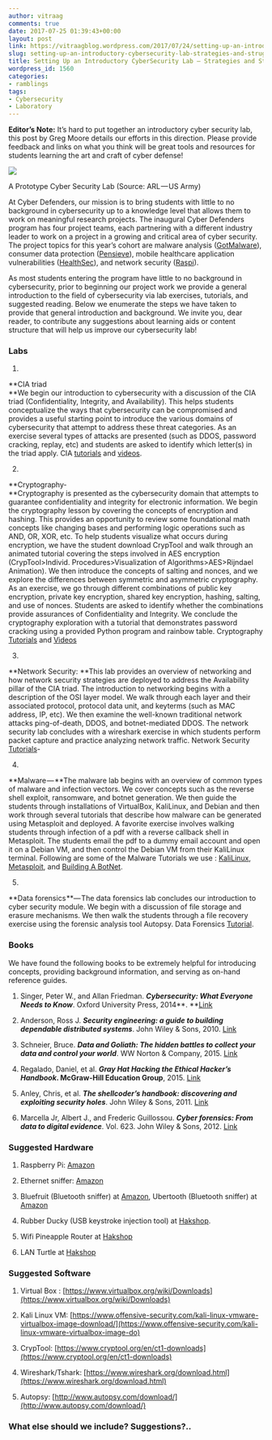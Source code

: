 ```yaml
---
author: vitraag
comments: true
date: 2017-07-25 01:39:43+00:00
layout: post
link: https://vitraagblog.wordpress.com/2017/07/24/setting-up-an-introductory-cybersecurity-lab-strategies-and-struggles/
slug: setting-up-an-introductory-cybersecurity-lab-strategies-and-struggles
title: Setting Up an Introductory CyberSecurity Lab — Strategies and Struggles
wordpress_id: 1560
categories:
- ramblings
tags:
- Cybersecurity
- Laboratory
---
```






**Editor’s Note:** It’s hard to put together an introductory cyber security lab, this post by Greg Moore details our efforts in this direction. Please provide feedback and links on what you think will be great tools and resources for students learning the art and craft of cyber defense!




![](https://vitraagblog.files.wordpress.com/2017/07/84662-14a-smmtbqfhnxjzbmzfejq.png)

A Prototype Cyber Security Lab (Source: ARL — US Army)

At Cyber Defenders, our mission is to bring students with little to no background in cybersecurity up to a knowledge level that allows them to work on meaningful research projects. The inaugural Cyber Defenders program has four project teams, each partnering with a different industry leader to work on a project in a growing and critical area of cyber security. The project topics for this year’s cohort are malware analysis ([GotMalware](https://medium.com/cyberdefenders/got-malware-meet-us-e725711a4fc1)), consumer data protection ([Pensieve](https://medium.com/cyberdefenders/our-secure-future-can-be-built-on-blockchains-introducing-pensieve-345668171532)), mobile healthcare application vulnerabilities ([HealthSec](https://medium.com/cyberdefenders/how-secure-are-your-health-apps-73043311d74)), and network security ([Raspi](https://medium.com/cyberdefenders/baking-a-raspberry-pi-to-capture-data-from-the-network-e5c89fb195ad)).




As most students entering the program have little to no background in cybersecurity, prior to beginning our project work we provide a general introduction to the field of cybersecurity via lab exercises, tutorials, and suggested reading. Below we enumerate the steps we have taken to provide that general introduction and background. We invite you, dear reader, to contribute any suggestions about learning aids or content structure that will help us improve our cybersecurity lab!




### **Labs**






  1. 
**CIA triad  
**We begin our introduction to cybersecurity with a discussion of the CIA triad (Confidentiality, Integrity, and Availability). This helps students conceptualize the ways that cybersecurity can be compromised and provides a useful starting point to introduce the various domains of cybersecurity that attempt to address these threat categories. As an exercise several types of attacks are presented (such as DDOS, password cracking, replay, etc) and students are asked to identify which letter(s) in the triad apply. CIA [tutorials](http://resources.infosecinstitute.com/category/certifications-training/cissp/domains/security-and-risk-management/the-security-cia-triad/#gref) and [videos](https://www.youtube.com/watch?v=szcmb-lcYV4).


  2. 
**Cryptography-  
**Cryptography is presented as the cybersecurity domain that attempts to guarantee confidentiality and integrity for electronic information. We begin the cryptography lesson by covering the concepts of encryption and hashing. This provides an opportunity to review some foundational math concepts like changing bases and performing logic operations such as AND, OR, XOR, etc. To help students visualize what occurs during encryption, we have the student download CrypTool and walk through an animated tutorial covering the steps involved in AES encryption (CrypTool>Individ. Procedures>Visualization of Algorithms>AES>Rijndael Animation). We then introduce the concepts of salting and nonces, and we explore the differences between symmetric and asymmetric cryptography. As an exercise, we go through different combinations of public key encryption, private key encryption, shared key encryption, hashing, salting, and use of nonces. Students are asked to identify whether the combinations provide assurances of Confidentiality and Integrity. We conclude the cryptography exploration with a tutorial that demonstrates password cracking using a provided Python program and rainbow table. Cryptography [Tutorials](https://www.guru99.com/how-to-make-your-data-safe-using-cryptography.html) and [Videos](https://www.youtube.com/watch?v=t8-aq_Rd5v0)



  3. 
**Network Security: **This lab provides an overview of networking and how network security strategies are deployed to address the Availability pillar of the CIA triad. The introduction to networking begins with a description of the OSI layer model. We walk through each layer and their associated protocol, protocol data unit, and keyterms (such as MAC address, IP, etc). We then examine the well-known traditional network attacks ping-of-death, DDOS, and botnet-mediated DDOS. The network security lab concludes with a wireshark exercise in which students perform packet capture and practice analyzing network traffic. Network Security [Tutorials](https://www.concise-courses.com/hacking-tools/packet-crafting-tools/wireshark/)-


  4. 
**Malware — **The malware lab begins with an overview of common types of malware and infection vectors. We cover concepts such as the reverse shell exploit, ransomware, and botnet generation. We then guide the students through installations of VirtualBox, KaliLinux, and Debian and then work through several tutorials that describe how malware can be generated using Metasploit and deployed. A favorite exercise involves walking students through infection of a pdf with a reverse callback shell in Metasploit. The students email the pdf to a dummy email account and open it on a Debian VM, and then control the Debian VM from their KaliLinux terminal. Following are some of the Malware Tutorials we use : [KaliLinux](https://www.youtube.com/user/kalinuxx), [Metasploit](https://www.offensive-security.com/metasploit-unleashed/), and [Building A BotNet](https://readwrite.com/2013/07/31/how-to-build-a-botnet-in-15-minutes/).


  5. 
**Data forensics **— The data forensics lab concludes our introduction to cyber security module. We begin with a discussion of file storage and erasure mechanisms. We then walk the students through a file recovery exercise using the forensic analysis tool Autopsy. Data Forensics [Tutorial](https://www.youtube.com/watch?v=e5O-d5M90EI).




### **Books**




We have found the following books to be extremely helpful for introducing concepts, providing background information, and serving as on-hand reference guides.






  1. Singer, Peter W., and Allan Friedman. **_Cybersecurity: What Everyone Needs to Know_**. Oxford University Press, 2014**. **[Link](https://www.amazon.com/Cybersecurity-Cyberwar-Everyone-Needs-Know/dp/0199918112/)



  2. Anderson, Ross J. **_Security engineering: a guide to building dependable distributed systems_**. John Wiley & Sons, 2010. [Link](https://www.amazon.com/Security-Engineering-Building-Dependable-Distributed/dp/0470068523/)



  3. Schneier, Bruce. **_Data and Goliath: The hidden battles to collect your data and control your world_**. WW Norton & Company, 2015. [Link](https://www.amazon.com/Data-Goliath-Battles-Collect-Control/dp/039335217X/)



  4. Regalado, Daniel, et al. **_Gray Hat Hacking the Ethical Hacker’s Handbook_. McGraw-Hill Education Group**, 2015. [Link](https://www.amazon.com/Hacking-Ethical-Hackers-Handbook-Fifth/dp/1260108414/)



  5. Anley, Chris, et al. **_The shellcoder’s handbook: discovering and exploiting security holes_**. John Wiley & Sons, 2011. [Link](https://www.amazon.com/Shellcoders-Handbook-Discovering-Exploiting-Security/dp/047008023X/)



  6. Marcella Jr, Albert J., and Frederic Guillossou. **_Cyber forensics: From data to digital evidence_**. Vol. 623. John Wiley & Sons, 2012. [Link](https://www.amazon.com/Cyber-Forensics-Data-Digital-Evidence/dp/1118273664/)





### **Suggested Hardware**






  1. Raspberry Pi: [Amazon](https://www.amazon.com/Vilros-Raspberry-Kit-Clear-Bluetooth-Connectivity/dp/B01D92SSX6/)



  2. Ethernet sniffer: [Amazon](https://www.amazon.com/midBit-Technologies-LLC-10-100/dp/B00DY77HHK/)



  3. Bluefruit (Bluetooth sniffer) at [Amazon](https://www.amazon.com/Adafruit-Bluefruit-Sniffer-Bluetooth-nRF51822/dp/B00SKWGPE0/), Ubertooth (Bluetooth sniffer) at [Amazon](https://hakshop.com/collections/wireless-gear/products/ubertooth-one)



  4. Rubber Ducky (USB keystroke injection tool) at [Hakshop](https://hakshop.com/products/usb-rubber-ducky-deluxe).


  5. Wifi Pineapple Router at [Hakshop](https://hakshop.com/products/wifi-pineapple)



  6. LAN Turtle at [Hakshop](https://hakshop.com/products/lan-turtle)





### **Suggested Software**






  1. Virtual Box : [https://www.virtualbox.org/wiki/Downloads](https://www.virtualbox.org/wiki/Downloads)



  2. Kali Linux VM: [https://www.offensive-security.com/kali-linux-vmware-virtualbox-image-download/](https://www.offensive-security.com/kali-linux-vmware-virtualbox-image-do)



  3. CrypTool: [https://www.cryptool.org/en/ct1-downloads](https://www.cryptool.org/en/ct1-downloads)



  4. Wireshark/Tshark: [https://www.wireshark.org/download.html](https://www.wireshark.org/download.html)



  5. Autopsy: [http://www.autopsy.com/download/](http://www.autopsy.com/download/)





### What else should we include? Suggestions?..



